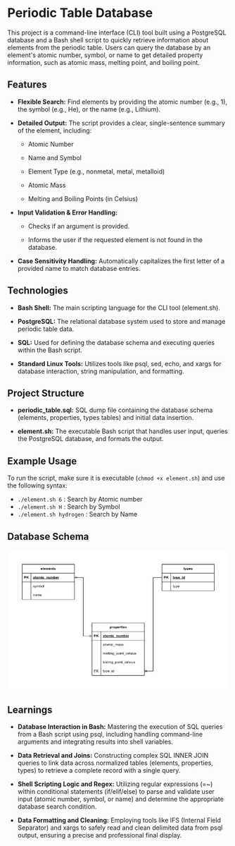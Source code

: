 # Periodic Table Database

This project is a command-line interface (CLI) tool built using a PostgreSQL database and a Bash shell script to quickly retrieve information about elements from the periodic table. Users can query the database by an element's atomic number, symbol, or name to get detailed property information, such as atomic mass, melting point, and boiling point.

## Features
- **Flexible Search:** Find elements by providing the atomic number (e.g., 1), the symbol (e.g., He), or the name (e.g., Lithium).

- **Detailed Output:** The script provides a clear, single-sentence summary of the element, including:

    - Atomic Number

    - Name and Symbol

    - Element Type (e.g., nonmetal, metal, metalloid)

    - Atomic Mass

    - Melting and Boiling Points (in Celsius)

- **Input Validation & Error Handling:**

    - Checks if an argument is provided.

    - Informs the user if the requested element is not found in the database.

- **Case Sensitivity Handling:** Automatically capitalizes the first letter of a provided name to match database entries.

## Technologies

- **Bash Shell:** The main scripting language for the CLI tool (element.sh).

- **PostgreSQL:** The relational database system used to store and manage periodic table data.

- **SQL:** Used for defining the database schema and executing queries within the Bash script.

- **Standard Linux Tools:** Utilizes tools like psql, sed, echo, and xargs for database interaction, string manipulation, and formatting.

## Project Structure

- **periodic_table.sql:** SQL dump file containing the database schema (elements, properties, types tables) and initial data insertion.

- **element.sh:** The executable Bash script that handles user input, queries the PostgreSQL database, and formats the output.

## Example Usage

To run the script, make sure it is executable (```chmod +x element.sh```) and use the following syntax:

- ```./element.sh 6``` : Search by Atomic number
- ```./element.sh H``` : Search by Symbol
- ```./element.sh hydrogen``` : Search by Name

## Database Schema
!["Entity Relationship Diagram"](assets/PeriodicTableDatabaseERD.drawio.png)

## Learnings

- **Database Interaction in Bash:** Mastering the execution of SQL queries from a Bash script using psql, including handling command-line arguments and integrating results into shell variables.

- **Data Retrieval and Joins:** Constructing complex SQL INNER JOIN queries to link data across normalized tables (elements, properties, types) to retrieve a complete record with a single query.

- **Shell Scripting Logic and Regex:** Utilizing regular expressions (=~) within conditional statements (if/elif/else) to parse and validate user input (atomic number, symbol, or name) and determine the appropriate database search condition.

- **Data Formatting and Cleaning:** Employing tools like IFS (Internal Field Separator) and xargs to safely read and clean delimited data from psql output, ensuring a precise and professional final display.